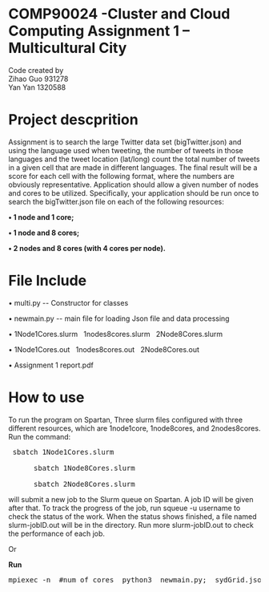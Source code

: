 # COMP90024 -Cluster and Cloud Computing Assignment 1 – Multicultural City 
Code created by   
Zihao Guo 931278   
Yan Yan 1320588

# Project descprition
Assignment is to search the large Twitter data set (bigTwitter.json) and using the language used
when tweeting, the number of tweets in those languages and the tweet location (lat/long) count the total number of
tweets in a given cell that are made in different languages. The final result will be a score for each cell with the following
format, where the numbers are obviously representative.
Application should allow a given number of nodes and cores to be utilized. Specifically, your application should
be run once to search the bigTwitter.json file on each of the following resources:

<b> • 1 node and 1 core; </b>

<b> • 1 node and 8 cores; </b>

<b> • 2 nodes and 8 cores (with 4 cores per node). </b>

# File Include

• multi.py -- Constructor for classes

• newmain.py -- main file for loading Json file and data processing

• 1Node1Cores.slurm&nbsp;&nbsp;    1nodes8cores.slurm&nbsp;&nbsp;      2Node8Cores.slurm &nbsp;&nbsp;  

• 1Node1Cores.out&nbsp;&nbsp;    1nodes8cores.out&nbsp;&nbsp;      2Node8Cores.out &nbsp;&nbsp; 

• Assignment 1 report.pdf

# How to use

To run the program on Spartan, Three slurm files configured with three different resources, which are 1node1core, 1node8cores, and 2nodes8cores. 
Run the command: 
<pre> sbatch 1Node1Cores.slurm 

      sbatch 1Node8Cores.slurm 
                
      sbatch 2Node8Cores.slurm </pre>
              
will submit a new job to the Slurm queue on Spartan. A job ID will be given after that. To track the progress of the job, run squeue -u username to check the status of the work. When the status shows finished, a file named slurm-jobID.out will be in the directory. Run more slurm-jobID.out to check the performance of each job.

Or

<b>Run </b> 
<pre>mpiexec -n &nbsp#num of cores&nbsp; python3&nbsp; newmain.py;&nbsp sydGrid.json&nbsp; #anyTwitter.json;&nbsp #batch_size;&nbsp;</pre>
